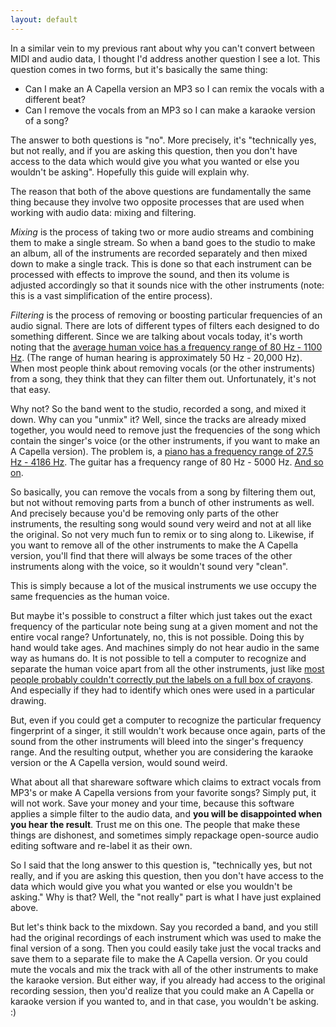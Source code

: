 ```yaml
---
layout: default
---
```


In a similar vein to my previous rant about why you can't convert between
MIDI and audio data, I thought I'd address another question I see a lot. This
question comes in two forms, but it's basically the same thing:

* Can I make an A Capella version an MP3 so I can remix the vocals with a
  different beat?
* Can I remove the vocals from an MP3 so I can make a karaoke version of a
  song?

The answer to both questions is "no". More precisely, it's "technically yes,
but not really, and if you are asking this question, then you don't have
access to the data which would give you what you wanted or else you wouldn't
be asking". Hopefully this guide will explain why.

The reason that both of the above questions are fundamentally the same thing
because they involve two opposite processes that are used when working with
audio data: mixing and filtering.

*Mixing* is the process of taking two or more audio streams and combining
them to make a single stream. So when a band goes to the studio to make an
album, all of the instruments are recorded separately and then mixed down to
make a single track. This is done so that each instrument can be processed
with effects to improve the sound, and then its volume is adjusted
accordingly so that it sounds nice with the other instruments (note: this is
a vast simplification of the entire process).

*Filtering* is the process of removing or boosting particular frequencies of
an audio signal. There are lots of different types of filters each designed
to do something different. Since we are talking about vocals today, it's
worth noting that the [average human voice has a frequency range of 80 Hz -
1100 Hz][1]. (The range of human hearing is approximately 50 Hz - 20,000
Hz).  When most people think about removing vocals (or the other instruments)
from a song, they think that they can filter them out. Unfortunately, it's
not that easy.

Why not? So the band went to the studio, recorded a song, and mixed it down.
Why can you "unmix" it? Well, since the tracks are already mixed together,
you would need to remove just the frequencies of the song which contain the
singer's voice (or the other instruments, if you want to make an A Capella
version). The problem is, a [piano has a frequency range of 27.5 Hz - 4186
Hz][2].  The guitar has a frequency range of 80 Hz - 5000 Hz. [And so on][3].

So basically, you can remove the vocals from a song by filtering them out,
but not without removing parts from a bunch of other instruments as well. And
precisely because you'd be removing only parts of the other instruments, the
resulting song would sound very weird and not at all like the original. So
not very much fun to remix or to sing along to. Likewise, if you want to
remove all of the other instruments to make the A Capella version, you'll
find that there will always be some traces of the other instruments along
with the voice, so it wouldn't sound very "clean".

This is simply because a lot of the musical instruments we use occupy the
same frequencies as the human voice.


But maybe it's possible to construct a filter which just takes out the exact
frequency of the particular note being sung at a given moment and not the
entire vocal range? Unfortunately, no, this is not possible. Doing this by
hand would take ages. And machines simply do not hear audio in the same way
as humans do. It is not possible to tell a computer to recognize and separate
the human voice apart from all the other instruments, just like [most people
probably couldn't correctly put the labels on a full box of crayons][4]. And
especially if they had to identify which ones were used in a particular
drawing.

But, even if you could get a computer to recognize the particular frequency
fingerprint of a singer, it still wouldn't work because once again, parts of
the sound from the other instruments will bleed into the singer's frequency
range. And the resulting output, whether you are considering the karaoke
version or the A Capella version, would sound weird.

What about all that shareware software which claims to extract vocals from
MP3's or make A Capella versions from your favorite songs? Simply put, it
will not work. Save your money and your time, because this software applies a
simple filter to the audio data, and **you will be disappointed when you hear
the result**. Trust me on this one. The people that make these things are
dishonest, and sometimes simply repackage open-source audio editing software
and re-label it as their own.


So I said that the long answer to this question is, "technically yes, but not
really, and if you are asking this question, then you don't have access to
the data which would give you what you wanted or else you wouldn't be
asking." Why is that? Well, the "not really" part is what I have just
explained above.

But let's think back to the mixdown. Say you recorded a band, and you still
had the original recordings of each instrument which was used to make the
final version of a song. Then you could easily take just the vocal tracks and
save them to a separate file to make the A Capella version. Or you could mute
the vocals and mix the track with all of the other instruments to make the
karaoke version. But either way, if you already had access to the original
recording session, then you'd realize that you could make an A Capella or
karaoke version if you wanted to, and in that case, you wouldn't be asking. :)


[1]: http://en.wikipedia.org/wiki/Vocal_range
[2]: http://en.wikipedia.org/wiki/Piano_key_frequencies
[3]: http://terrydownsmusic.com/technotes/Frequencies/FREQ.HTM
[4]: http://people.cs.ubc.ca/~brehmer/proj/543.pdf
